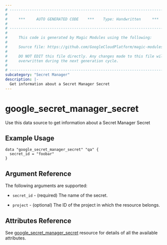 ```yaml
---
# ----------------------------------------------------------------------------
#
#     ***     AUTO GENERATED CODE    ***    Type: Handwritten     ***
#
# ----------------------------------------------------------------------------
#
#     This code is generated by Magic Modules using the following:
#
#     Source file: https://github.com/GoogleCloudPlatform/magic-modules/tree/main/mmv1/third_party/terraform/website/docs/d/secret_manager_secret.html.markdown
#
#     DO NOT EDIT this file directly. Any changes made to this file will be
#     overwritten during the next generation cycle.
#
# ----------------------------------------------------------------------------
subcategory: "Secret Manager"
description: |-
  Get information about a Secret Manager Secret
---
```


# google_secret_manager_secret

Use this data source to get information about a Secret Manager Secret

## Example Usage 


```hcl
data "google_secret_manager_secret" "qa" {
  secret_id = "foobar"
}
```

## Argument Reference

The following arguments are supported:

* `secret_id` - (required) The name of the secret.

* `project` - (optional) The ID of the project in which the resource belongs.

## Attributes Reference
See [google_secret_manager_secret](https://registry.terraform.io/providers/hashicorp/google/latest/docs/resources/secret_manager_secret) resource for details of all the available attributes.
